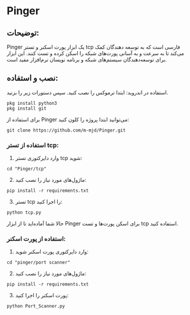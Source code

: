 
# Pinger

## توضیحات:

Pinger یک ابزار پورت اسکنر و تستر tcp فارسی است که به توسعه دهندگان کمک می‌کند تا به سرعت و به آسانی پورت‌های شبکه را اسکن کرده و تست کنند. این ابزار برای توسعه‌دهندگان سیستم‌های شبکه و برنامه نویسان نرم‌افزار مفید است.

## نصب و استفاده:

استفاده در اندروید:
ابتدا ترموکس را نصب کنید. سپس دستورات زیر را بزنید.

```shell
pkg install python3
pkg install git
```


برای استفاده از Pinger می‌توانید ابتدا پروژه را کلون کنید:

```shell
git clone https://github.com/m-mjd/Pinger.git
```


### استفاده از تستر tcp:

1. وارد دایرکتوری تستر tcp شوید:

```shell
cd "Pinger/tcp"
```

2. ماژول‌های مورد نیاز را نصب کنید:

```shell
pip install -r requirements.txt
```

3. تستر tcp را اجرا کنید:

```shell
python tcp.py
```

حالا شما آماده‌اید تا از ابزار Pinger برای اسکن پورت‌ها و تست tcp استفاده کنید.



### استفاده از پورت اسکنر:

1. وارد دایرکتوری پورت اسکنر شوید:

```shell
cd "pinger/port scanner"
```

2. ماژول‌های مورد نیاز را نصب کنید:

```shell
pip install -r requirements.txt
```

3. پورت اسکنر را اجرا کنید:

```shell
python Port_Scanner.py
```

